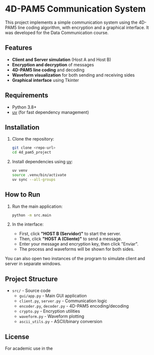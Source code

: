 # 4D-PAM5 Communication System

This project implements a simple communication system using the 4D-PAM5 line coding algorithm, with encryption and a graphical interface. It was developed for the Data Communication course.

## Features

- **Client and Server simulation** (Host A and Host B)
- **Encryption and decryption** of messages
- **4D-PAM5 line coding** and decoding
- **Waveform visualization** for both sending and receiving sides
- **Graphical interface** using Tkinter

## Requirements

- Python 3.8+
- [uv](https://github.com/astral-sh/uv) (for fast dependency management)

## Installation

1. Clone the repository:
   ```bash
   git clone <repo-url>
   cd 4d_pam5_project
   ```

2. Install dependencies using [uv](https://github.com/astral-sh/uv):
   ```bash
   uv venv
   source .venv/bin/activate
   uv sync --all-groups
   ```

## How to Run

1. Run the main application:
   ```bash
   python -m src.main
   ```

2. In the interface:
   - First, click **"HOST B (Servidor)"** to start the server.
   - Then, click **"HOST A (Cliente)"** to send a message.
   - Enter your message and encryption key, then click "Enviar".
   - The process and waveforms will be shown for both sides.

You can also open two instances of the program to simulate client and server in separate windows.

## Project Structure

- `src/` - Source code
  - `gui/app.py` - Main GUI application
  - `client.py`, `server.py` - Communication logic
  - `encoder.py`, `decoder.py` - 4D-PAM5 encoding/decoding
  - `crypto.py` - Encryption utilities
  - `waveform.py` - Waveform plotting
  - `ascii_utils.py` - ASCII/binary conversion

## License

For academic use in the
